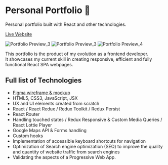 # Personal Portfolio 🦆
Personal portfolio built with React and other technologies.

[Live Website](https://www.francoding.xyz/)

![Portfolio Preview_3](https://user-images.githubusercontent.com/64712227/134774817-2df1821a-c59c-45c3-a341-7bf6b192afe7.gif)
![Portfolio Preview_3](https://user-images.githubusercontent.com/64712227/134809667-7c9d2a8f-db61-47e5-8db5-9128b9ffbf65.gif)
![Portfolio Preview_4](https://user-images.githubusercontent.com/64712227/134884152-c9b68740-8986-42de-bf20-cc81c598078a.gif)


This portfolio is the product of my evolution as a frontend developer.  
It showcases my current skill in creating responsive, efficient and fully functional React SPA webpages.

## Full list of Technologies
- [Figma wireframe & mockup](https://www.figma.com/file/Hnk0pvtp9GdPd8QCfoNQVd/Portfolio-Summer-2021?node-id=0%3A1)
- HTML5, CSS3, JavaScript, JSX
- UX and UI elements created from scratch
- React / React Redux / Redux Toolkit / Redux Persist
- React Router
- Handling touched states / Redux Responsive & Custom Media Queries / React Lottie Player
- Google Maps API & Forms handling
- Custom hooks
- Implementation of accessible keyboard shortcuts for navigation
- Optimization of Search engine optimization (SEO) to improve the quality and quantity of website traffic from search engines
- Validating the aspects of a Progressive Web App.
